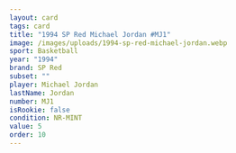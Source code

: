 ```yaml
---
layout: card
tags: card
title: "1994 SP Red Michael Jordan #MJ1"
image: /images/uploads/1994-sp-red-michael-jordan.webp
sport: Basketball
year: "1994"
brand: SP Red
subset: ""
player: Michael Jordan
lastName: Jordan
number: MJ1
isRookie: false
condition: NR-MINT
value: 5
order: 10
---
```

